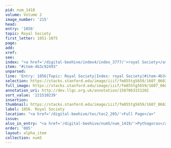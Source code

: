 ```yaml
---
pid: num_1418
volume: Volume 2
image_number: '215'
head:
entry: '1056'
topic: Royal Society
first_letter: 1051-1075
page:
add:
xref:
see:
index: "<a href='/digital-beehive/index4/index_3777/'>royal Society</a>"
item: "#item-4b3c92493"
unparsed:
line: 'Entry: 1056|Topic: Royal Society|Index: royal Society|#item-4b3c92493'
selection: https://stacks.stanford.edu/image/iiif/fm855tg5659/1607_0682/429,239,2386,262/full/0/default.jpg
full_image: https://stacks.stanford.edu/image/iiif/fm855tg5659/1607_0682/full/full/0/default.jpg
annotation_uri: http://dev.llgc.org.uk/annotation/1587063151202
sort_value: '221510239'
insertion:
thumbnail: https://stacks.stanford.edu/image/iiif/fm855tg5659/1607_0682/429,239,600,180/250,/0/default.jpg
label: 1056. Royal Society
location: "<a href='/digital-beehive/toc/toc2_205/'>Full Page</a>"
issue:
also_in_entry: "<a href='/digital-beehive/num5/num_1419/'>Pythagoras</a>"
order: '085'
layout: alpha_item
collection: num5
---
```

